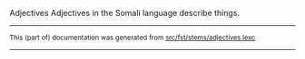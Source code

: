 Adjectives
Adjectives in the Somali language describe things.

* * *

<small>This (part of) documentation was generated from [src/fst/stems/adjectives.lexc](https://github.com/giellalt/lang-som/blob/main/src/fst/stems/adjectives.lexc)</small>

---

